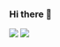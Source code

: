 ### Hi there 👋
<img src="https://img.shields.io/badge/javascript-F7DF1E.svg?&style=for-the-badge&logo=github&%20sponsors&logoColor=white"/>
<img src="https://img.shields.io/badge/Tech_Blog-DD0B78?style=flat-square&logo=GitHub%20Sponsors&logoColor=white"/>
